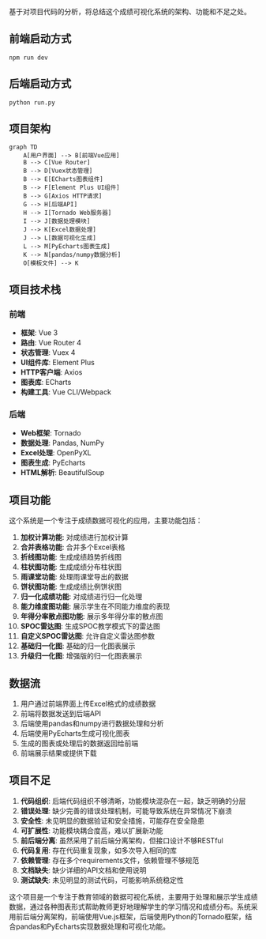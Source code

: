 基于对项目代码的分析，将总结这个成绩可视化系统的架构、功能和不足之处。

## 前端启动方式

```
npm run dev
```

## 后端启动方式

```
python run.py
```

## 项目架构

```mermaid
graph TD
    A[用户界面] --> B[前端Vue应用]
    B --> C[Vue Router]
    B --> D[Vuex状态管理]
    B --> E[ECharts图表组件]
    B --> F[Element Plus UI组件]
    B --> G[Axios HTTP请求]
    G --> H[后端API]
    H --> I[Tornado Web服务器]
    I --> J[数据处理模块]
    J --> K[Excel数据处理]
    J --> L[数据可视化生成]
    L --> M[PyEcharts图表生成]
    K --> N[pandas/numpy数据分析]
    O[模板文件] --> K
```

## 项目技术栈

### 前端
- **框架**: Vue 3
- **路由**: Vue Router 4
- **状态管理**: Vuex 4
- **UI组件库**: Element Plus
- **HTTP客户端**: Axios
- **图表库**: ECharts
- **构建工具**: Vue CLI/Webpack

### 后端
- **Web框架**: Tornado
- **数据处理**: Pandas, NumPy
- **Excel处理**: OpenPyXL
- **图表生成**: PyEcharts
- **HTML解析**: BeautifulSoup

## 项目功能

这个系统是一个专注于成绩数据可视化的应用，主要功能包括：

1. **加权计算功能**: 对成绩进行加权计算
2. **合并表格功能**: 合并多个Excel表格
3. **折线图功能**: 生成成绩趋势折线图
4. **柱状图功能**: 生成成绩分布柱状图
5. **雨课堂功能**: 处理雨课堂导出的数据
6. **饼状图功能**: 生成成绩比例饼状图
7. **归一化成绩功能**: 对成绩进行归一化处理
8. **能力维度图功能**: 展示学生在不同能力维度的表现
9. **年得分率散点图功能**: 展示多年得分率的散点图
10. **SPOC雷达图**: 生成SPOC教学模式下的雷达图
11. **自定义SPOC雷达图**: 允许自定义雷达图参数
12. **基础归一化图**: 基础的归一化图表展示
13. **升级归一化图**: 增强版的归一化图表展示

## 数据流

1. 用户通过前端界面上传Excel格式的成绩数据
2. 前端将数据发送到后端API
3. 后端使用pandas和numpy进行数据处理和分析
4. 后端使用PyEcharts生成可视化图表
5. 生成的图表或处理后的数据返回给前端
6. 前端展示结果或提供下载

## 项目不足

1. **代码组织**: 后端代码组织不够清晰，功能模块混杂在一起，缺乏明确的分层
2. **错误处理**: 缺少完善的错误处理机制，可能导致系统在异常情况下崩溃
3. **安全性**: 未见明显的数据验证和安全措施，可能存在安全隐患
4. **可扩展性**: 功能模块耦合度高，难以扩展新功能
5. **前后端分离**: 虽然采用了前后端分离架构，但接口设计不够RESTful
6. **代码复用**: 存在代码重复现象，如多次导入相同的库
7. **依赖管理**: 存在多个requirements文件，依赖管理不够规范
8. **文档缺失**: 缺少详细的API文档和使用说明
9. **测试缺失**: 未见明显的测试代码，可能影响系统稳定性

这个项目是一个专注于教育领域的数据可视化系统，主要用于处理和展示学生成绩数据，通过各种图表形式帮助教师更好地理解学生的学习情况和成绩分布。系统采用前后端分离架构，前端使用Vue.js框架，后端使用Python的Tornado框架，结合pandas和PyEcharts实现数据处理和可视化功能。
        
